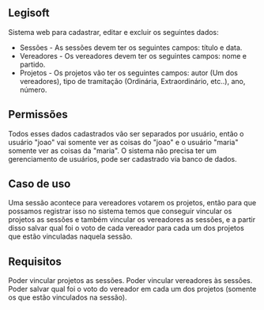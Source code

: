 ## Legisoft

Sistema web para cadastrar, editar e excluir os seguintes dados:

 - Sessões - As sessões devem ter os seguintes campos: título e data.
 - Vereadores - Os vereadores devem ter os seguintes campos: nome e
   partido.
 - Projetos - Os projetos vão ter os seguintes campos: autor (Um dos
   vereadores), tipo de tramitação (Ordinária, Extraordinário, etc..),
   ano, número.

## Permissões

Todos esses dados cadastrados vão ser separados por usuário, então o usuário "joao" vai
somente ver as coisas do "joao" e o usuário "maria" somente ver as coisas da "maria". O
sistema não precisa ter um gerenciamento de usuários, pode ser cadastrado via banco de
dados.

## Caso de uso

Uma sessão acontece para vereadores votarem os projetos, então para que possamos
registrar isso no sistema temos que conseguir vincular os projetos as sessões e também
vincular os vereadores as sessões, e a partir disso salvar qual foi o voto de cada vereador
para cada um dos projetos que estão vinculadas naquela sessão.

## Requisitos

Poder vincular projetos as sessões.
Poder vincular vereadores às sessões.
Poder salvar qual foi o voto do vereador em cada um dos projetos (somente os que estão
vinculados na sessão).
